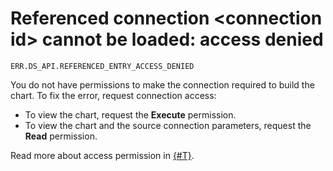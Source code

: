 # Referenced connection &lt;connection id> cannot be loaded: access denied

`ERR.DS_API.REFERENCED_ENTRY_ACCESS_DENIED`

You do not have permissions to make the connection required to build the chart. To fix the error, request connection access:

* To view the chart, request the **Execute** permission.
* To view the chart and the source connection parameters, request the **Read** permission.

Read more about access permission in [{#T}](../../security/index.md).

